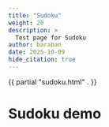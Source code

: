 ```yaml
---
title: "Sudoku"
weight: 20
description: >
  Test page for Sudoku
author: baraban
date: 2025-10-09
hide_citation: true
---
```


{{ partial "sudoku.html" . }}

# Sudoku demo

<style>
    #sudoku { height: 600px; }
</style>

<div class="wrap">
  <div id="sudoku" class="canvas"></div>
</div>

<script>
  // Initialize the Sudoku game
  window.sudoku = initSudoku("#sudoku", {
    subRows: 2,
    subCols: 2,
    singleSection: false,
    cellSize: 110,
    gap: 32,
    margin: 36,
    hintShake: true,
    autosolver: true,
    clickToSetAnswer: true,
    autoHints: true,
    correctValues: {
      // Add correct values as needed
    }
  });
</script>
